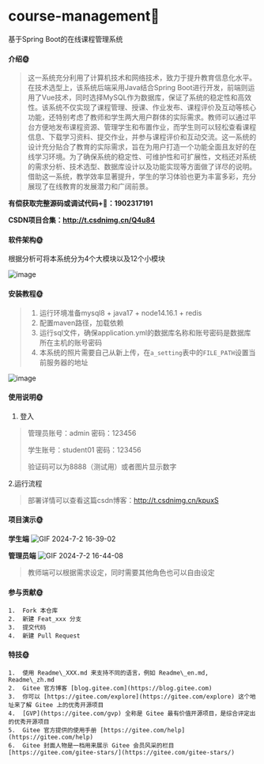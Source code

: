 # course-management🎂
基于Spring Boot的在线课程管理系统

#### 介绍🌞

> 这一系统充分利用了计算机技术和网络技术，致力于提升教育信息化水平。在技术选型上，该系统后端采用Java结合Spring Boot进行开发，前端则运用了Vue技术，同时选择MySQL作为数据库，保证了系统的稳定性和高效性。该系统不仅实现了课程管理、授课、作业发布、课程评价及互动等核心功能，还特别考虑了教师和学生两大用户群体的实际需求。教师可以通过平台方便地发布课程资源、管理学生和布置作业，而学生则可以轻松查看课程信息、下载学习资料、提交作业，并参与课程评价和互动交流。这一系统的设计充分贴合了教育的实际需求，旨在为用户打造一个功能全面且友好的在线学习环境。为了确保系统的稳定性、可维护性和可扩展性，文档还对系统的需求分析、技术选型、数据库设计以及功能实现等方面做了详尽的说明。借助这一系统，教学效率显著提升，学生的学习体验也更为丰富多彩，充分展现了在线教育的发展潜力和广阔前景。

**有偿获取完整源码或调试代码+🐧：1902317191**

**CSDN项目合集：http://t.csdnimg.cn/Q4u84**

#### 软件架构🌞
根据分析可将本系统分为4个大模块以及12个小模块

![image](https://github.com/luooin/course-management/assets/85004172/60fb049e-1944-41bc-a07e-64caf2d8cfef)


#### 安装教程🌞

> 1. 运行环境准备mysql8 + java17 + node14.16.1 + redis
> 2. 配置maven路径，加载依赖
> 3. 运行sql文件，确保application.yml的数据库名称和账号密码是数据库所在主机的账号密码
> 4. 本系统的照片需要自己从新上传，在`a_setting`表中的`FILE_PATH`设置当前服务器的地址

![image](https://github.com/luooin/course-management/assets/85004172/130148df-b456-4cf8-bda3-879d4203cddf)


#### 使用说明🌞

1. 登入

> 管理员账号：admin	密码：123456
>
> 学生账号：student01	密码：123456
>
> 验证码可以为8888（测试用）或者图片显示数字

2.运行流程

>  部署详情可以查看这篇csdn博客：http://t.csdnimg.cn/kpuxS

#### 项目演示🌞

**学生端**
![GIF 2024-7-2 16-39-02](https://github.com/luooin/course-management/assets/85004172/df71f8d1-7b1d-44d5-a18b-4b10a476db5c)

**管理员端**
![GIF 2024-7-2 16-44-08](https://github.com/luooin/course-management/assets/85004172/86795199-2093-42ec-b821-0229d9432049)

> 教师端可以根据需求设定，同时需要其他角色也可以自由设定


#### 参与贡献🌞

    1.  Fork 本仓库
    2.  新建 Feat_xxx 分支
    3.  提交代码
    4.  新建 Pull Request


#### 特技🌞

    1.  使用 Readme\_XXX.md 来支持不同的语言，例如 Readme\_en.md, Readme\_zh.md
    2.  Gitee 官方博客 [blog.gitee.com](https://blog.gitee.com)
    3.  你可以 [https://gitee.com/explore](https://gitee.com/explore) 这个地址来了解 Gitee 上的优秀开源项目
    4.  [GVP](https://gitee.com/gvp) 全称是 Gitee 最有价值开源项目，是综合评定出的优秀开源项目
    5.  Gitee 官方提供的使用手册 [https://gitee.com/help](https://gitee.com/help)
    6.  Gitee 封面人物是一档用来展示 Gitee 会员风采的栏目 [https://gitee.com/gitee-stars/](https://gitee.com/gitee-stars/)
